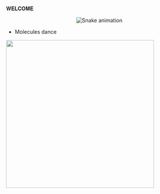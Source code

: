 𝐖𝐄𝐋𝐂𝐎𝐌𝐄


<!-- Snake Game Repo View -->

<div align="center">
  <img src="https://profile-readme-generator.com/assets/snake.svg" alt="Snake animation" />
</div>

- Molecules dance
<img src="https://github.com/Anmol-Baranwal/Cool-GIFs-For-GitHub/assets/74038190/7b282ec6-fcc3-4600-90a7-2c3140549f58" width="400">
<br><br>
